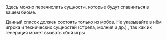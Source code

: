 Здесь можно перечислить сущности, которые будут спавниться в вашем биоме.

Данный список должен состоять только из мобов. Не указывайте в нём игрока и технических сущностей (стрела, молния и др.)
, так как их генерация может вызвать сбой игры.